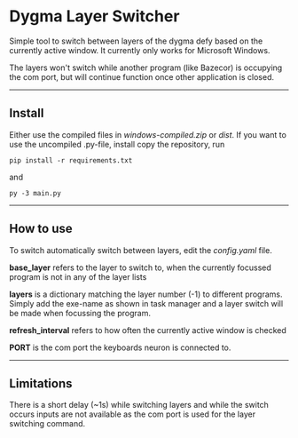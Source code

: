 # Dygma Layer Switcher
Simple tool to switch between layers of the dygma defy based on the currently active window. It currently only works for Microsoft Windows.

The layers won't switch while another program (like Bazecor) is occupying the com port, but will continue function once other application is closed.

---
## Install
Either use the compiled files in *windows-compiled.zip* or *dist*. If you want to use the uncompiled .py-file, install copy the repository, run 
    
    pip install -r requirements.txt 

and 
    
    py -3 main.py

----
## How to use
To switch automatically switch between layers, edit the *config.yaml* file.

**base_layer** refers to the layer to switch to, when the currently focussed program is not in any of the layer lists

**layers** is a dictionary matching the layer number (-1) to different programs. Simply add the exe-name as shown in task manager and a layer switch will be made when focussing the program.

**refresh_interval** refers to how often the currently active window is checked

**PORT** is the com port the keyboards neuron is connected to.

---
## Limitations
There is a short delay (~1s) while switching layers and while the switch occurs inputs are not available as the com port is used for the layer switching command. 